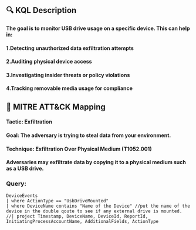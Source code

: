 ## 🔍 KQL Description
#### The goal is to monitor USB drive usage on a specific device. This can help in:
#### 1.Detecting unauthorized data exfiltration attempts
#### 2.Auditing physical device access
#### 3.Investigating insider threats or policy violations
#### 4.Tracking removable media usage for compliance
## 🧩 MITRE ATT&CK Mapping
#### Tactic: Exfiltration
#### Goal: The adversary is trying to steal data from your environment.
#### Technique: Exfiltration Over Physical Medium (T1052.001)
#### Adversaries may exfiltrate data by copying it to a physical medium such as a USB drive.
### Query:
```KQL
DeviceEvents
| where ActionType == "UsbDriveMounted"
| where DeviceName contains "Name of the Device" //put the name of the device in the double qoute to see if any external drive is mounted.
//| project Timestamp, DeviceName, DeviceId, ReportId, InitiatingProcessAccountName, AdditionalFields, ActionType
```
